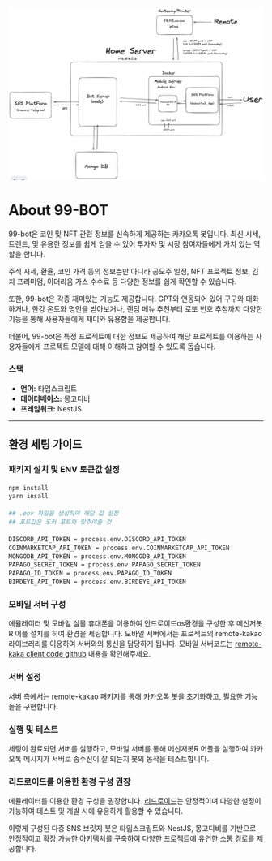 ![img](public/flowChart.png)

# About 99-BOT

99-bot은 코인 및 NFT 관련 정보를 신속하게 제공하는 카카오톡 봇입니다. 최신 시세, 트렌드, 및 유용한 정보를 쉽게 얻을 수 있어 투자자 및 시장 참여자들에게 가치 있는 역할을 합니다.

주식 시세, 환율, 코인 가격 등의 정보뿐만 아니라 공모주 일정, NFT 프로젝트 정보, 김치 프리미엄, 이더리움 가스 수수료 등 다양한 정보를 쉽게 확인할 수 있습니다.

또한, 99-bot은 각종 재미있는 기능도 제공합니다. GPT와 연동되어 있어 구구와 대화하거나, 한강 온도와 명언을 받아보거나, 랜덤 메뉴 추천부터 로또 번호 추첨까지 다양한 기능을 통해 사용자들에게 재미와 유용함을 제공합니다.

더불어, 99-bot은 특정 프로젝트에 대한 정보도 제공하여 해당 프로젝트를 이용하는 사용자들에게 프로젝트 모델에 대해 이해하고 참여할 수 있도록 돕습니다.

### 스택

- **언어:** 타입스크립트
- **데이터베이스:** 몽고디비
- **프레임워크:** NestJS

---

## 환경 세팅 가이드

### 패키지 설치 및 ENV 토큰값 설정

```bash
npm install
yarn insall

## .env 파일을 생성하여 해당 값 설정
## 포트값은 도커 포트와 맞추어줄 것

DISCORD_API_TOKEN = process.env.DISCORD_API_TOKEN
COINMARKETCAP_API_TOKEN = process.env.COINMARKETCAP_API_TOKEN
MONGODB_API_TOKEN = process.env.MONGODB_API_TOKEN
PAPAGO_SECRET_TOKEN = process.env.PAPAGO_SECRET_TOKEN
PAPAGO_ID_TOKEN = process.env.PAPAGO_ID_TOKEN
BIRDEYE_API_TOKEN = process.env.BIRDEYE_API_TOKEN


```

### 모바일 서버 구성

에뮬레이터 및 모바일 실물 휴대폰을 이용하여 안드로이드os환경을 구성한 후 메신저봇R 어플 설치를 히여 환경을 세팅합니다.
모바일 서버에서는 프로젝트의 remote-kakao 라이브러리를 이용하여 서버와의 통신을 담당하게 됩니다.
모바일 서버코드는 [remote-kaka client code github](https://github.com/remote-kakao/core-client) 내용을 확인해주세요.

### 서버 설정

서버 측에서는 remote-kakao 패키지를 통해 카카오톡 봇을 초기화하고, 필요한 기능들을 구현합니다.

### 실행 및 테스트

세팅이 완료되면 서버를 실행하고, 모바일 서버를 통해 메신저봇R 어플을 실행하여 카카오톡 메시지가 서버로 송수신이 잘 되는지 봇의 동작을 테스트합니다.

### 리드로이드를 이용한 환경 구성 권장

에뮬레이터를 이용한 환경 구성을 권장합니다. [리드로이드](https://github.com/remote-android/redroid-doc)는 안정적이며 다양한 설정이 가능하여 테스트 및 개발 시에 유용하게 활용할 수 있습니다.

이렇게 구성된 다중 SNS 브릿지 봇은 타입스크립트와 NestJS, 몽고디비를 기반으로 안정적이고 확장 가능한 아키텍처를 구축하여 다양한 프로젝트에 유연한 소통 경로를 제공합니다.

